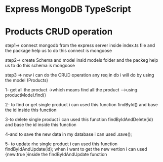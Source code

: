 # Express MongoDB TypeScript 

# Products CRUD operation
step1=> connect mongodb from the express server inside index.ts file  and the package help us to do this connect is mongoose

step2=> create Schema and model insid models folder and the packeg help us to do this schema is mongoose

step3 => now i can do the CRUD operation any req in db i will do by using the model (Products)

1- get all the product ->which means find all the product -->using productModel.find()

2- to find or get single product i can used this function findById() and base the id inside this function 

3-to delete single product i can used this function findByIdAndDelete(id) and base the id inside this function 

4-and to save the new data in my database i can used .save();

5- to update rhe single product i can used this function findByIdAndUpdate(id);
when i want to get the new vertion i can used {new:true }inside the findByIdAndUpdate function  